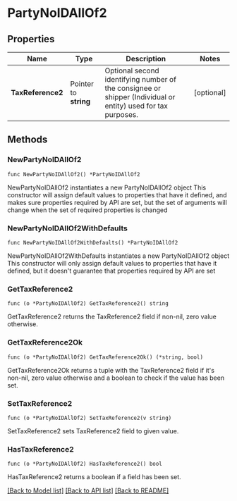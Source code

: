 # PartyNoIDAllOf2

## Properties

Name | Type | Description | Notes
------------ | ------------- | ------------- | -------------
**TaxReference2** | Pointer to **string** | Optional second identifying number of the consignee or shipper (Individual or entity) used for tax purposes. | [optional] 

## Methods

### NewPartyNoIDAllOf2

`func NewPartyNoIDAllOf2() *PartyNoIDAllOf2`

NewPartyNoIDAllOf2 instantiates a new PartyNoIDAllOf2 object
This constructor will assign default values to properties that have it defined,
and makes sure properties required by API are set, but the set of arguments
will change when the set of required properties is changed

### NewPartyNoIDAllOf2WithDefaults

`func NewPartyNoIDAllOf2WithDefaults() *PartyNoIDAllOf2`

NewPartyNoIDAllOf2WithDefaults instantiates a new PartyNoIDAllOf2 object
This constructor will only assign default values to properties that have it defined,
but it doesn't guarantee that properties required by API are set

### GetTaxReference2

`func (o *PartyNoIDAllOf2) GetTaxReference2() string`

GetTaxReference2 returns the TaxReference2 field if non-nil, zero value otherwise.

### GetTaxReference2Ok

`func (o *PartyNoIDAllOf2) GetTaxReference2Ok() (*string, bool)`

GetTaxReference2Ok returns a tuple with the TaxReference2 field if it's non-nil, zero value otherwise
and a boolean to check if the value has been set.

### SetTaxReference2

`func (o *PartyNoIDAllOf2) SetTaxReference2(v string)`

SetTaxReference2 sets TaxReference2 field to given value.

### HasTaxReference2

`func (o *PartyNoIDAllOf2) HasTaxReference2() bool`

HasTaxReference2 returns a boolean if a field has been set.


[[Back to Model list]](../README.md#documentation-for-models) [[Back to API list]](../README.md#documentation-for-api-endpoints) [[Back to README]](../README.md)


